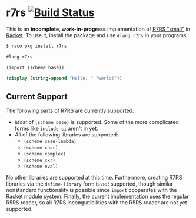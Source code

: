 # r7rs [![Build Status](https://travis-ci.org/lexi-lambda/racket-r7rs.svg?branch=master)](https://travis-ci.org/lexi-lambda/racket-r7rs)

This is an **incomplete, work-in-progress** implementation of [R7RS "small"][r7rs] in [Racket][racket]. To use it, install the package and use `#lang r7rs` in your programs.

```sh
$ raco pkg install r7rs
```

```scheme
#lang r7rs

(import (scheme base))

(display (string-append "Hello, " "world!"))
```

## Current Support

The following parts of R7RS are currently supported:

  - *Most* of `(scheme base)` is supported. Some of the more complicated forms like `include-ci` aren't in yet.
  - *All* of the following libraries are supported:
    - `(scheme case-lambda)`
    - `(scheme char)`
    - `(scheme complex)`
    - `(scheme cxr)`
    - `(scheme eval)`

No other libraries are supported at this time. Furthermore, creating R7RS libraries via the `define-library` form is *not* supported, though similar nonstandard functionality is possible since `import` cooperates with the Racket module system. Finally, the current implementation uses the regular R5RS reader, so all R7RS incompatibilities with the R5RS reader are not yet supported.

[racket]: http://racket-lang.org
[r7rs]: http://trac.sacrideo.us/wg/wiki/R7RSHomePage
